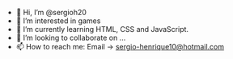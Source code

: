 - 👋 Hi, I’m @sergioh20
- 👀 I’m interested in games
- 🌱 I’m currently learning HTML, CSS and JavaScript.
- 💞️ I’m looking to collaborate on ...
- 📫 How to reach me: Email -> sergio-henrique10@hotmail.com

<!---
sergioh20/sergioh20 is a ✨ special ✨ repository because its `README.md` (this file) appears on your GitHub profile.
You can click the Preview link to take a look at your changes.
--->
